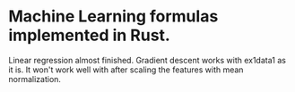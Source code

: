 # Machine Learning formulas implemented in Rust.

Linear regression almost finished. Gradient descent works with ex1data1 as it is. It won't work well with after scaling the features with mean normalization.
